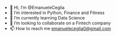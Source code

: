 - 👋 Hi, I’m @EmanueleCeglia
- 👀 I’m interested in Python, Finance and Fitness
- 🌱 I’m currently learning Data Science
- 💞️ I’m looking to collaborate on a Fintech company
- 📫 How to reach me emanueleceglia0@gmail.com

<!---
EmanueleCeglia/EmanueleCeglia is a ✨ special ✨ repository because its `README.md` (this file) appears on your GitHub profile.
You can click the Preview link to take a look at your changes.
--->
